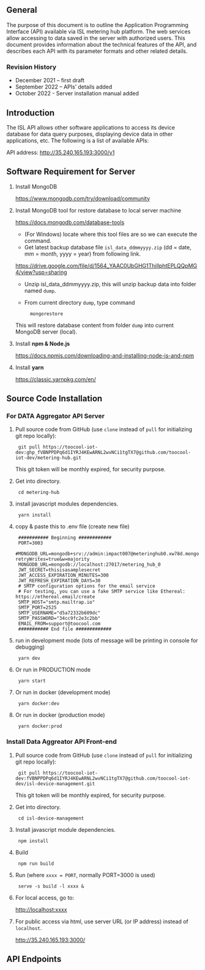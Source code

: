 ## General
The purpose of this document is to outline the Application Programming Interface (API) available via ISL metering hub platform. The web services allow accessing to data saved in the server with authorized users. This document provides information about the technical features of the API, and describes each API with its parameter formats and other related details. 

### Revision History
- December 2021 – first draft
- September 2022 – APIs’ details added
- October 2022 - Server installation manual added

## Introduction
The ISL API allows other software applications to access its device database for data query purposes, displaying device data in other applications, etc. The following is a list of available APIs:

API address: http://35.240.165.193:3000/v1

## Software Requirement for Server
1) Install MongoDB
    
    <https://www.mongodb.com/try/download/community>


2) Install MongoDB tool for restore database to local server machine

    <https://docs.mongodb.com/database-tools>

    - (For Windows) locate where this tool files are so we can execute the command.
    - Get latest backup database file <code>isl_data_ddmmyyyy.zip</code> (dd = date, mm = month, yyyy = year) from following link.
        
    <https://drive.google.com/file/d/1564_YAAC0UbGHG1ThiIlphtEPLQQpMG4/view?usp=sharing>
        
    - Unzip isl_data_ddmmyyyy.zip, this will unzip backup data into folder named <code>dump</code>.
    - From current directory <code>dump</code>, type command

            mongorestore

    This will restore database content from folder <code>dump</code> into current MongoDB server (local).

3) Install <strong>npm & Node.js</strong>

    <https://docs.npmjs.com/downloading-and-installing-node-js-and-npm>

4) Install <strong>yarn</strong>

    <https://classic.yarnpkg.com/en/>

## Source Code Installation

### For DATA Aggregator API Server

1) Pull source code from GitHub (use <code>clone</code> instead of <code>pull</code> for initializing git repo locally):

        git pull https://toocool-iot-dev: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@github.com/toocool-iot-dev/metering-hub.git  

   This git token will be monthly expired, for security purpose.
2) Get into directory.

        cd metering-hub

3) install javascript modules dependencies.
    
        yarn install

4) copy & paste this to .env file (create new file)

        ########### Beginning ############
        PORT=3003
        #MONGODB_URL=mongodb+srv://admin:impact007@meteringhub0.xw78d.mongodb.net/MeteringHub0?retryWrites=true&w=majority
        MONGODB_URL=mongodb://localhost:27017/metering_hub_0
        JWT_SECRET=thisisasamplesecret
        JWT_ACCESS_EXPIRATION_MINUTES=300
        JWT_REFRESH_EXPIRATION_DAYS=30
        # SMTP configuration options for the email service
        # For testing, you can use a fake SMTP service like Ethereal: https://ethereal.email/create
        SMTP_HOST="smtp.mailtrap.io"
        SMTP_PORT=2525
        SMTP_USERNAME="d5a72332b609dc"
        SMTP_PASSWORD="34cc9fc2e3c2bb"
        EMAIL_FROM=support@toocool.com
        ########### End file #############

5) run in development mode (lots of message will be printing in console for debugging)

        yarn dev

6) Or run in PRODUCTION mode    

        yarn start

7) Or run in docker (development mode)

        yarn docker:dev 

8) Or run in docker (production mode)

        yarn docker:prod

### Install Data Aggreator API Front-end
1) Pull source code from GitHub (use <code>clone</code> instead of <code>pull</code> for initializing git repo locally):

        git pull https://toocool-iot-dev:fVBNPPDPq6d1IYRJ4KEwARNL2wvNCi1tgTX7@github.com/toocool-iot-dev/isl-device-management.git 
    
   This git token will be monthly expired, for security purpose.

2) Get into directory.

        cd isl-device-management
3) Install javascript module dependencies.

        npm install

4) Build 

        npm run build

5) Run (where <code>xxxx = PORT</code>, normally PORT=3000 is used)

        serve -s build -l xxxx & 
    
6) For local access, go to:
 
    <http://localhost:xxxx>

7) For public access via html, use server URL (or IP address) instead of <code>localhost</code>.

    <http://35.240.165.193:3000/>

## API Endpoints